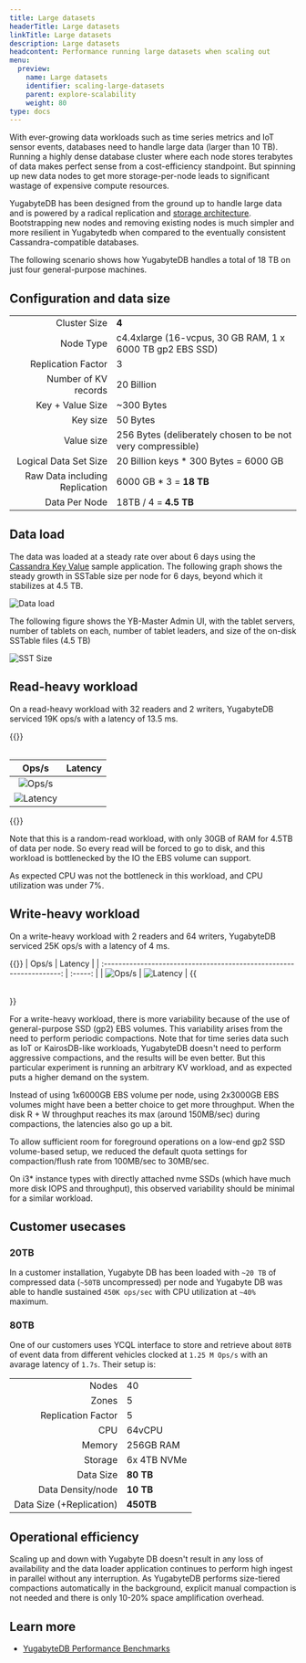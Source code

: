 ```yaml
---
title: Large datasets
headerTitle: Large datasets
linkTitle: Large datasets
description: Large datasets
headcontent: Performance running large datasets when scaling out
menu:
  preview:
    name: Large datasets
    identifier: scaling-large-datasets
    parent: explore-scalability
    weight: 80
type: docs
---
```


With ever-growing data workloads such as time series metrics and IoT sensor events, databases need to handle large data (larger than 10 TB). Running a highly dense database cluster where each node stores terabytes of data makes perfect sense from a cost-efficiency standpoint. But spinning up new data nodes to get more storage-per-node leads to significant wastage of expensive compute resources.

YugabyteDB has been designed from the ground up to handle large data and is powered by a radical replication and [storage architecture](../../../architecture/docdb/). Bootstrapping new nodes and removing existing nodes is much simpler and more resilient in Yugabytedb when compared to the eventually consistent Cassandra-compatible databases.

The following scenario shows how YugabyteDB handles a total of 18 TB on just four general-purpose machines.

## Configuration and data size

|                                |                                                             |
| -----------------------------: | ----------------------------------------------------------- |
| Cluster Size                   | **4**                                                       |
| Node Type                      | c4.4xlarge (16-vcpus, 30 GB RAM, 1 x 6000 TB gp2 EBS SSD)   |
| Replication Factor             | 3                                                           |
| Number of KV records           | 20 Billion                                                  |
| Key + Value Size               | ~300 Bytes                                                  |
| Key size                       | 50 Bytes                                                    |
| Value size                     | 256 Bytes (deliberately chosen to be not very compressible) |
| Logical Data Set Size          | 20 Billion keys * 300 Bytes = 6000 GB                       |
| Raw Data including Replication | 6000 GB * 3 = **18 TB**                                     |
| Data Per Node                  | 18TB / 4 = **4.5 TB**                                       |

## Data load

The data was loaded at a steady rate over about 6 days using the [Cassandra Key Value](https://docs.yugabyte.com/preview/benchmark/key-value-workload-ycql/) sample application. The following graph shows the steady growth in SSTable size per node for 6 days, beyond which it stabilizes at 4.5 TB.

![Data load](https://www.yugabyte.com/wp-content/uploads/2018/08/Picture1-1.png)

The following figure shows the YB-Master Admin UI, with the tablet servers, number of tablets on each, number of tablet leaders, and size of the on-disk SSTable files (4.5 TB)

![SST Size](https://www.yugabyte.com/wp-content/uploads/2018/08/Picture2-1.png)

## Read-heavy workload

On a read-heavy workload with 32 readers and 2 writers, YugabyteDB serviced 19K ops/s with a latency of 13.5 ms.

{{<table>}}

|                                     Ops/s                            | Latency |
| :------------------------------------------------------------------: | :-----: |
| ![Ops/s](https://www.yugabyte.com/wp-content/uploads/2018/08/Picture3-1.png)
| ![Latency](https://www.yugabyte.com/wp-content/uploads/2018/08/Picture4-1.png) |

{{</table>}}

Note that this is a random-read workload, with only 30GB of RAM for 4.5TB of data per node. So every read will be forced to go to disk, and this workload is bottlenecked by the IO the EBS volume can support.

As expected CPU was not the bottleneck in this workload, and CPU utilization was under 7%.

## Write-heavy workload

On a write-heavy workload with 2 readers and 64 writers, YugabyteDB serviced 25K ops/s with a latency of 4 ms.

{{<table>}}
|                                     Ops/s                            | Latency |
| :------------------------------------------------------------------: | :-----: |
| ![Ops/s](https://www.yugabyte.com/wp-content/uploads/2018/08/Picture11.png)
| ![Latency](https://www.yugabyte.com/wp-content/uploads/2018/08/Picture12.png) |
{{</table>}}

For a write-heavy workload, there is more variability because of the use of general-purpose SSD (gp2) EBS volumes. This variability arises from the need to perform periodic compactions. Note that for time series data such as IoT or KairosDB-like workloads, YugabyteDB doesn't need to perform aggressive compactions, and the results will be even better. But this particular experiment is running an arbitrary KV workload, and as expected puts a higher demand on the system.

Instead of using 1x6000GB EBS volume per node, using 2x3000GB EBS volumes might have been a better choice to get more throughput. When the disk R + W throughput reaches its max (around 150MB/sec) during compactions, the latencies also go up a bit.

To allow sufficient room for foreground operations on a low-end gp2 SSD volume-based setup, we reduced the default quota settings for compaction/flush rate from 100MB/sec to 30MB/sec.

On i3* instance types with directly attached nvme SSDs (which have much more disk IOPS and throughput), this observed variability should be minimal for a similar workload.

## Customer usecases

### 20TB

In a customer installation, Yugabyte DB has been loaded with `~20 TB` of compressed data (`~50TB` uncompressed) per node and Yugabyte DB was able to handle sustained `450K ops/sec` with CPU utilization at `~40%` maximum.

### 80TB

One of our customers uses YCQL interface to store and retrieve about `80TB` of event data from different vehicles clocked at `1.25 M Ops/s` with an avarage latency of `1.7s`. Their setup is:

|                          |             |
| -----------------------: | :---------- |
|                    Nodes | 40          |
|                    Zones | 5           |
|       Replication Factor | 5           |
|                      CPU | 64vCPU      |
|                   Memory | 256GB RAM   |
|                  Storage | 6x 4TB NVMe |
|                Data Size | **80 TB**   |
|        Data Density/node | **10 TB**   |
| Data Size (+Replication) | **450TB**   |

## Operational efficiency

Scaling up and down with Yugabyte DB doesn't result in any loss of availability and the data loader application continues to perform high ingest in parallel without any interruption. As YugabyteDB performs size-tiered compactions automatically in the background, explicit manual compaction is not needed and there is only 10-20% space amplification overhead.

## Learn more

- [YugabyteDB Performance Benchmarks](../../../benchmark/)
